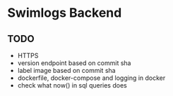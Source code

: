 # Swimlogs Backend

## TODO

- HTTPS
- version endpoint based on commit sha
- label image based on commit sha
- dockerfile, docker-compose and logging in docker
- check what now() in sql queries does
